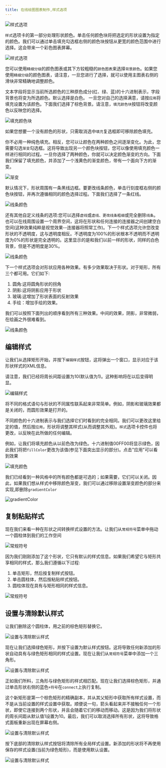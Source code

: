 ```yaml
---
title: 在线绘图图表制作,样式选项
---
```


 ![样式选项](/public/themes/freedgo/style_option.png "样式选项") 
 
`样式`选项卡的第一部分处理形状颜色。单击任何颜色块将把选定的形状设置为指定的颜色。我们可以通过单击填充勾选框右侧的颜色块按钮从更宽的颜色范围中进行选择。这会带来一个彩色图表屏幕。

 ![样式选项](/public/themes/freedgo/style_option1.png "样式选项") 
 
您可以使用`精细分级`的颜色图表或其下方较粗糙的`颜色图表`来选择`背景颜色`。如果您使用`精细分级`的颜色图表，请注意，一旦您进行了选择，就可以使用主图表右侧的滑块非常精确地调整颜色。

文本字段将显示当前所选颜色的三种原色成分(红、绿、蓝)的十六进制表示，字段背景也将变为所选颜色。默认选择是白色。
一旦您对自己的选择满意，请按`应用`将填充设置为该颜色。下面我们选择了棕色背景。请注意，`填充颜色块`按钮将改变颜色以反映您的选择。

![填充颜色块](/public/themes/freedgo/style_option2.png "填充颜色块") 
 
如果您想要一个没有颜色的形状，只需取消选中`填充`复选框即可移除颜色填充。

你不必用一种纯色填充。相反，您可以让颜色在两种颜色之间逐渐变化。为此，您需要勾选`渐变`勾选框。这将导致出现另一个颜色块按钮，您可以像使用填充颜色一样进行相同的过程。一旦你选择了两种颜色，你就可以决定颜色渐变的方向。下面我们保留了填充颜色，并添加了一个浅黄色的渐变颜色，带有一个面向下方的渐变。

![渐变](/public/themes/freedgo/style_option3.png "渐变") 
 
默认情况下，形状周围有一条黑线边框。要更改线条颜色，单击行刻度框右侧的颜色块按钮，并再次遵循相同的颜色选择过程。下面我们选择了一条红线。
 
 ![线条颜色](/public/themes/freedgo/style_option4.png "线条颜色") 
 
 
还有其他自定义线条的选项:您可以选择`虚线`或`虚线、更改线条粗细`或完全删除`线条`。也可以在线周围设置一个周界空间，这将在形状和任何连接的连接器之间创建空白空间(这种效果纯粹是视觉效果--连接器将照常工作)。下一个样式选项允许您改变形状的不透明度，这与透明度相反。不透明度为100%的形状根本不透明而不透明度为0%的形状是完全透明的。这里显示的是和我们以前一样的形状，同样的白色背景，但是不透明度是30%。

 ![线条颜色](/public/themes/freedgo/style_option5.png "线条颜色") 
 
下一个样式选项会对形状应用各种效果。有多少效果取决于形状。对于矩形，所有三个都可用。它们如下:
1. 圆角:这将圆角形状的拐角
2. 阴影:这将阴影应用于形状
3. 玻璃:这增加了形状表面的反射效果
4. 手绘：增加手绘的效果。

我们可以按照下面列出的顺序看到所有三种效果。中间的效果，阴影，非常微弱，在绘画之外很难看到。
    
 ![线条颜色](/public/themes/freedgo/style_option6.png "线条颜色") 
 
 
 ##	编辑样式
 
 让我们从选择矩形开始，并按下`编辑样式`按钮，这将弹出一个窗口，显示对应于该形状样式的XML信息。
 
 请注意，我们已经将周长间距设置为10(默认值为1)。这种影响将在以后变得明显。
 
  ![编辑样式](/public/themes/freedgo/style_option7.png "编辑样式") 
  
 将不同的格式语句与形状的不同属性联系起来非常简单。例如，阴影和玻璃效果都是关闭的，而圆形效果是打开的。
 
 不同颜色的十六进制表示与我们选择它们时看到的完全相同。我们可以更改这里给定的值，然后按`应用`，形状将调整其样式(从而调整其外观)。`样式`选项卡控件也将更改，以反映在此所做的任何编辑。
 
 例如，让我们将填充颜色从以前色改为绿色。十六进制值00FF00将显示绿色，因此我们将把`fillColor`更改为该值(参见下面突出显示的部分)。点击"应用"可以看到效果
  
 ![填充颜色](/public/themes/freedgo/style_option8.png "填充颜色")  
  
 我们已经看到一种风格中的所有颜色都是可选的；如果需要，它们可以关闭。因此，如果我们想从样式中移除颜色渐变，我们可以通过移除设置渐变颜色的部分来实现,即删除`gradientColor`
  
 ![gradientColor](/public/themes/freedgo/style_option9.png "gradientColor")  
 
 ##	复制粘贴样式
 
 
 现在我们来看一种在形状之间转换样式设置的方法。让我们从`常规符号`菜单中拖动一个圆柱体到我们的工作空间
 
 ![常规符号](/public/themes/freedgo/style_option10.png "常规符号")
  
 因为我们刚刚添加了这个形状，它只有默认的样式信息。如果我们希望它与矩形共享相同的样式，那么我们遵循以下过程:
 
 1. 单击矩形，然后按复制样式按钮。
 2. 单击圆柱体，然后按粘贴样式按钮。
 3. 圆柱体现在具有与矩形相同的样式信息。
  
  ![常规符号](/public/themes/freedgo/style_option11.png "常规符号") 
  
 ##	设置与清除默认样式
 
 让我们删除这个圆柱体，用之前的棕色矩形替换它。
 
  ![设置与清除默认样式](/public/themes/freedgo/style_option12.png "设置与清除默认样式") 
  
 现在让我们选择绿色矩形，并按下设置为默认样式按钮。这将导致任何新添加的形状自动具有与绿色矩形相同的样式设置。现在让我们从`常规符号`菜单中添加一个三角形。
 
  ![设置与清除默认样式](/public/themes/freedgo/style_option14.png "设置与清除默认样式") 
   
 正如我们所料，三角形与绿色矩形的样式相匹配。现在让我们选择棕色矩形，并通过单击形状右侧的蓝色`+符号`在`connect`上执行复制。
  
 这个新矩形是第一个棕色矩形的精确副本，并从其父矩形中获取所有样式设置，而不是从当前设置的样式设置中获取。顺便说一句，箭头看起来并不接触任何一个形状，即使它连接到两个形状，并且会随着它们的移动而移动。这是因为我们将形状的周长间距从默认值1设置为10。最后，我们可以取消选择所有形状，这将导致格式面板重新出现在屏幕右侧。
  
   ![设置与清除默认样式](/public/themes/freedgo/style_option13.png "设置与清除默认样式") 
 
 按下底部的清除默认样式按钮将清除所有全局样式设置。新添加的形状将不再使用保存的样式设置(当前为绿色矩形)，而是使用默认设置。
 
  ![设置与清除默认样式](/public/themes/freedgo/style_option15.png "设置与清除默认样式") 
